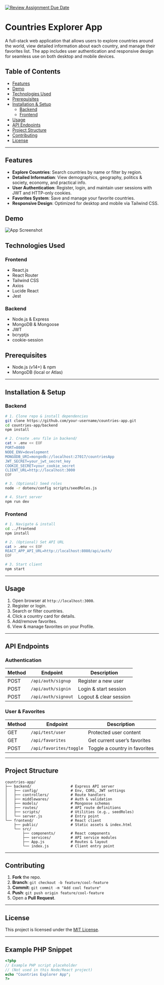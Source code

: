 [![Review Assignment Due Date](https://classroom.github.com/assets/deadline-readme-button-22041afd0340ce965d47ae6ef1cefeee28c7c493a6346c4f15d667ab976d596c.svg)](https://classroom.github.com/a/mNaxAqQD)

# Countries Explorer App

A full-stack web application that allows users to explore countries around the world, view detailed information about each country, and manage their favorites list. The app includes user authentication and responsive design for seamless use on both desktop and mobile devices.

## Table of Contents

- [Features](#features)
- [Demo](#demo)
- [Technologies Used](#technologies-used)
- [Prerequisites](#prerequisites)
- [Installation & Setup](#installation--setup)  
  - [Backend](#backend)  
  - [Frontend](#frontend)  
- [Usage](#usage)
- [API Endpoints](#api-endpoints)
- [Project Structure](#project-structure)
- [Contributing](#contributing)
- [License](#license)

---

## Features

- **Explore Countries**: Search countries by name or filter by region.  
- **Detailed Information**: View demographics, geography, politics & society, economy, and practical info.  
- **User Authentication**: Register, login, and maintain user sessions with JWT and HTTP-only cookies.  
- **Favorites System**: Save and manage your favorite countries.  
- **Responsive Design**: Optimized for desktop and mobile via Tailwind CSS.  

## Demo

![App Screenshot](path/to/screenshot.png)

## Technologies Used

### Frontend  
- React.js  
- React Router  
- Tailwind CSS  
- Axios  
- Lucide React  
- Jest  

### Backend  
- Node.js & Express  
- MongoDB & Mongoose  
- JWT  
- bcryptjs  
- cookie-session  

## Prerequisites

- Node.js (v14+) & npm  
- MongoDB (local or Atlas)  

---

## Installation & Setup

### Backend

```bash
# 1. Clone repo & install dependencies
git clone https://github.com/your-username/countries-app.git
cd countries-app/backend
npm install

# 2. Create .env file in backend/
cat > .env << EOF
PORT=8080
NODE_ENV=development
MONGODB_URI=mongodb://localhost:27017/countriesApp
JWT_SECRET=your_jwt_secret_key
COOKIE_SECRET=your_cookie_secret
CLIENT_URL=http://localhost:3000
EOF

# 3. (Optional) Seed roles
node -r dotenv/config scripts/seedRoles.js

# 4. Start server
npm run dev
```

### Frontend

```bash
# 1. Navigate & install
cd ../frontend
npm install

# 2. (Optional) Set API URL
cat > .env << EOF
REACT_APP_API_URL=http://localhost:8080/api/auth/
EOF

# 3. Start client
npm start
```

---

## Usage

1. Open browser at `http://localhost:3000`.  
2. Register or login.  
3. Search or filter countries.  
4. Click a country card for details.  
5. Add/remove favorites.  
6. View & manage favorites on your Profile.

---

## API Endpoints

### Authentication

| Method | Endpoint             | Description              |
| ------ | -------------------- | ------------------------ |
| POST   | `/api/auth/signup`   | Register a new user      |
| POST   | `/api/auth/signin`   | Login & start session    |
| POST   | `/api/auth/signout`  | Logout & clear session   |

### User & Favorites

| Method | Endpoint                    | Description                      |
| ------ | --------------------------- | -------------------------------- |
| GET    | `/api/test/user`            | Protected user content           |
| GET    | `/api/favorites`            | Get current user’s favorites     |
| POST   | `/api/favorites/toggle`     | Toggle a country in favorites    |

---

## Project Structure

```text
countries-app/
├── backend/                  # Express API server
│   ├── config/               # Env, CORS, JWT settings
│   ├── controllers/          # Route handlers
│   ├── middlewares/          # Auth & validation
│   ├── models/               # Mongoose schemas
│   ├── routes/               # API route definitions
│   ├── scripts/              # Utilities (e.g., seedRoles)
│   └── server.js             # Entry point
└── frontend/                 # React client
    ├── public/               # Static assets & index.html
    └── src/
        ├── components/       # React components
        ├── services/         # API service modules
        ├── App.js            # Routes & layout
        └── index.js          # Client entry point
```

---

## Contributing

1. **Fork** the repo.  
2. **Branch**: `git checkout -b feature/cool-feature`  
3. **Commit**: `git commit -m "Add cool feature"`  
4. **Push**: `git push origin feature/cool-feature`  
5. Open a **Pull Request**.

---

## License

This project is licensed under the [MIT License](LICENSE).

---

## Example PHP Snippet

```php
<?php
// Example PHP script placeholder
// (Not used in this Node/React project)
echo "Countries Explorer App";
?>
```

